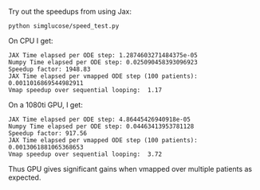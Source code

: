 Try out the speedups from using Jax:
```
python simglucose/speed_test.py
```

On CPU I get:
```
JAX Time elapsed per ODE step: 1.2874603271484375e-05
Numpy Time elapsed per ODE step: 0.025090458393096923
Speedup factor: 1948.83
JAX Time elapsed per vmapped ODE step (100 patients): 0.0011016869544982911
Vmap speedup over sequential looping:  1.17
```

On a 1080ti GPU, I get:
```
JAX Time elapsed per ODE step: 4.86445426940918e-05
Numpy Time elapsed per ODE step: 0.04463413953781128
Speedup factor: 917.56
JAX Time elapsed per vmapped ODE step (100 patients): 0.0013061881065368653
Vmap speedup over sequential looping:  3.72
```

Thus GPU gives significant gains when vmapped over multiple patients as expected.
